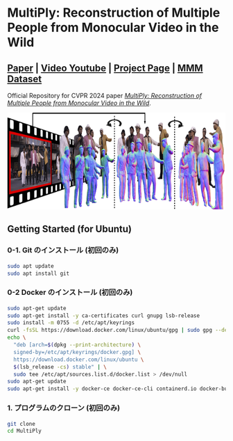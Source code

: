 # MultiPly: Reconstruction of Multiple People from Monocular Video in the Wild

## [Paper](https://arxiv.org/pdf/2406.01595) | [Video Youtube](https://youtu.be/r9giQPUp1Gw) | [Project Page](https://eth-ait.github.io/MultiPly/) | [MMM Dataset](https://multiply.ait.ethz.ch/)


Official Repository for CVPR 2024 paper [*MultiPly: Reconstruction of Multiple People from Monocular Video in the Wild*](). 
<p align="center">
<img src="resources/teaser.png" width="800" height="223"/> 
</p>

## Getting Started (for Ubuntu)

### 0-1. Git のインストール (初回のみ)
```bash
sudo apt update
sudo apt install git
```

### 0-2 Docker のインストール (初回のみ)
```bash
sudo apt-get update
sudo apt-get install -y ca-certificates curl gnupg lsb-release
sudo install -m 0755 -d /etc/apt/keyrings
curl -fsSL https://download.docker.com/linux/ubuntu/gpg | sudo gpg --dearmor -o /etc/apt/keyrings/docker.gpg
echo \
  "deb [arch=$(dpkg --print-architecture) \
  signed-by=/etc/apt/keyrings/docker.gpg] \
  https://download.docker.com/linux/ubuntu \
  $(lsb_release -cs) stable" | \
  sudo tee /etc/apt/sources.list.d/docker.list > /dev/null
sudo apt-get update
sudo apt-get install -y docker-ce docker-ce-cli containerd.io docker-buildx-plugin docker-compose-plugin
```

### 1. プログラムのクローン (初回のみ)
```bash
git clone 
cd MultiPly
```